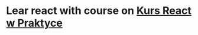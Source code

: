 # Lear react with course on [Kurs React w Praktyce](https://eduweb.pl/kursy/javascript/react-w-praktyce.html)
